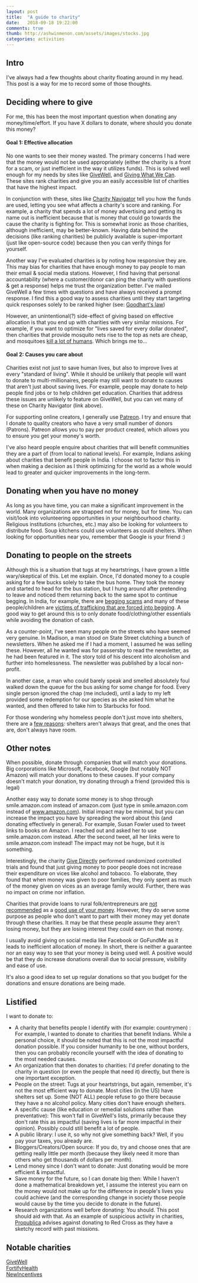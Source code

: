 ```yaml
---
layout: post
title:  "A guide to charity"
date:   2018-09-18 19:22:00
comments: true
thumb: http://ashwinmenon.com/assets/images/stocks.jpg
categories: activities
---
```


## Intro
I've always had a few thoughts about charity floating around in my head. This post is a way for me to record some of those thoughts.

## Deciding where to give
For me, this has been the most important question when donating any money/time/effort. If you have X dollars to donate, where should you donate this money?

#### Goal 1: Effective allocation
No one wants to see their money wasted. The primary concerns I had were that the money would not be used appropriately (either the charity is a front for a scam, or just inefficient in the way it utilizes funds). This is solved well enough for my needs by sites like [GiveWell](https://www.givewell.org/charities/top-charities), and [Giving What We Can](https://www.givingwhatwecan.org/giving-recommendations/). These sites rank charities and give you an easily accessible list of charities that have the highest impact. 

In conjunction with these, sites like [Charity Navigator](https://www.charitynavigator.org) tell you how the funds are used, letting you see what affects a charity's score and ranking. For example, a charity that spends a lot of money advertising and getting its name out is inefficient because that is money that could go towards the cause the charity is fighting for. This is somewhat ironic as those charities, although inefficient, may be better-known. Having data behind the decisions (like ranking charities) be publicly available is super-important (just like open-source code) because then you can verify things for yourself.

Another way I've evaluated charities is by noting how responsive they are. This may bias for charities that have enough money to pay people to man their email & social media stations. However, I find having that personal accountability (where a customer/donor can ping the charity with questions & get a response) helps me trust the organization better. I've mailed GiveWell a few times with questions and have always received a prompt response. I find this a good way to assess charities until they start targeting quick responses solely to be ranked higher (see: [Goodhart's law](https://en.wikipedia.org/wiki/Goodhart%27s_law))

However, an unintentional(?) side-effect of giving based on effective allocation is that you end up with charities with very similar missions. For example, if you want to optimize for "lives saved for every dollar donated", then charities that provide mosquito nets rise to the top as nets are cheap, and mosquitoes [kill a lot of humans](https://www.smithsonianmag.com/smart-news/mosquitoes-kill-more-humans-human-murderers-do-180951272/). Which brings me to...

#### Goal 2: Causes you care about
Charities exist not just to save human lives, but also to improve lives at every "standard of living". While it should be unlikely that people will want to donate to multi-millionaires, people may still want to donate to causes that aren't just about saving lives. For example, people may donate to help people find jobs or to help children get education. Charities that address these issues are unlikely to feature on GiveWell, but you can vet many of these on Charity Navigator (link above).

For supporting online creators, I generally use [Patreon](https://www.patreon.com). I try and ensure that I donate to quality creators who have a very small number of donors (Patrons). Patreon allows you to pay per product created, which allows you to ensure you get your money's worth.

I've also heard people enquire about charities that will benefit communities they are a part of (from local to national levels). For example, Indians asking about charities that benefit people in India. I choose not to factor this in when making a decision as I think optimizing for the world as a whole would lead to greater and quicker improvements in the long-term.

## Donating when you have no money
As long as you have time, you can make a significant improvement in the world. Many organizations are strapped not for money, but for time. You can visit/look into volunteering opportunities in your neighbourhood charity. Religious institutions (churches, etc.) may also be looking for volunteers to distribute food. Soup kitchens could use volunteers as could shelters. When looking for opportunities near you, remember that Google is your friend :)

## Donating to people on the streets
Although this is a situation that tugs at my heartstrings, I have grown a little wary/skeptical of this. Let me explain. Once, I'd donated money to a couple asking for a few bucks solely to take the bus home. They took the money and started to head for the bus station, but I hung around after pretending to leave and noticed them returning back to the same spot to continue begging. In India, for example, there are [begging scams](https://www.tripsavvy.com/india-beggars-and-begging-scams-1539144) and many of these people/children are [victims of trafficking that are forced into begging](http://www.slate.com/articles/double_x/doublex/2013/09/giving_money_to_child_beggars_don_t_do_it.html). A good way to get around this is to only donate food/clothing/other essentials while avoiding the donation of cash.

As a counter-point, I've seen many people on the streets who have seemed very genuine. In Madison, a man stood on State Street clutching a bunch of newsletters. When he asked me if I had a moment, I assumed he was selling these. However, all he wanted was for passersby to read the newsletter, as he had been featured in it. The story told of his descent into alcoholism and further into homelessness. The newsletter was published by a local non-profit.

In another case, a man who could barely speak and smelled absolutely foul walked down the queue for the bus asking for some change for food. Every single person ignored the chap (me included), until a lady to my left provided some redemption for our species as she asked him what he wanted, and then offered to take him to Starbucks for food.

For those wondering why homeless people don't just move into shelters, there are a [few reasons](https://www.npr.org/2012/12/06/166666265/why-some-homeless-choose-the-streets-over-shelters): shelters aren't always that great, and the ones that are, don't always have room.

## Other notes
When possible, donate through companies that will match your donations. Big corporations like Microsoft, Facebook, Google (but notably NOT Amazon) will match your donations to these causes. If your company doesn't match your donation, try donating through a friend (provided this is legal)

Another easy way to donate some money is to shop through smile.amazon.com instead of amazon.com (just type in smile.amazon.com instead of www.amazon.com). Initial impact may be minimal, but you can increase the impact you have by spreading the word about this (and donating effectively in general). For example, Susan Fowler used to tweet links to books on Amazon. I reached out and asked her to use smile.amazon.com instead. After the second tweet, all her links were to smile.amazon.com instead! The impact may not be huge, but it is something.

Interestingly, the charity [Give Directly](https://givedirectly.org/research-at-give-directly) performed randomized controlled trials and found that just giving money to poor people does not increase their expenditure on vices like alcohol and tobacco. To elaborate, they found that when money was given to poor families, they only spent as much of the money given on vices as an average family would. Further, there was no impact on crime nor inflation.

Charities that provide loans to rural folk/entrepreneurs are [not recommended](https://blog.givewell.org/2009/12/28/celebrated-charities-that-we-dont-recommend/) as a [good use of your money](https://blog.givewell.org/2009/12/25/where-we-stand-on-microfinance-charity/). However, they do serve some purpose as people who don't want to part with their money may yet donate through these charities. It may be that these people assume they aren't losing money, but they are losing interest they could earn on that money.

I usually avoid giving on social media like Facebook or GoFundMe as it leads to inefficient allocation of money. In short, there is neither a guarantee nor an easy way to see that your money is being used well. A positive would be that they do increase donations overall due to social pressure, visibility and ease of use.

It's also a good idea to set up regular donations so that you budget for the donations and ensure donations are being made.

## Listified
I want to donate to:
* A charity that benefits people I identify with (for example: countrymen) : For example, I wanted to donate to charities that benefit Indians. While a personal choice, it should be noted that this is not the most impactful donation possible. If you consider humanity to be one, without borders, then you can probably reconcile yourself with the idea of donating to the most needed causes.  
* An organization that then donates to charities: I'd prefer donating to the charity in question (or even the people that need it) directly, but there is one important exception.
* People on the street: Tugs at your heartstrings, but again, remember, it's not the most efficient way to donate. Most cities (in the US) have shelters set up. Some (NOT ALL) people refuse to go there because they have a no alcohol policy. Many cities don't have enough shelters.
* A specific cause (like education or remedial solutions rather than preventative): This won't fall in GiveWell's lists, primarily because they don't rate this as impactful (saving lives is far more impactful in their opinion). Possibly could still benefit a lot of people.
* A public library: I use it, so why not give something back? Well, if you pay your taxes, you already are.
* Bloggers/Creators/Open source: If you do, try and choose ones that are getting really little per month (because they likely need it more than others who get thousands of dollars per month).
* Lend money since I don't want to donate: Just donating would be more efficient & impactful.
* Save money for the future, so I can donate big then: While I haven't done a mathematical breakdown yet, I assume the interest you earn on the money would not make up for the difference in people's lives you could achieve (and the corresponding change in society those people would cause by the time you decide to donate in the future).
* Research organizations well before donating: You should. This post should aid with that. As an example of suspicious activity in charities, [Propublica](https://www.propublica.org/series/red-cross) advises against donating to Red Cross as they have a sketchy record with past missions.

## Notable charities

[GiveWell](www.givewell.org)  
[FortifyHealth](https://www.fortifyhealth.global/)  
[NewIncentives](https://www.newincentives.org/)
